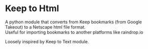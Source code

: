 # Keep to Html

A python module that converts from Keep bookmarks (from Google Takeout) to a Netscape html file format.      
Useful for importing bookmarks to another platforms like raindrop.io

Loosely inspired by Keep to Text module.
